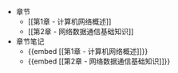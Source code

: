 - 章节
	- [[第1章 - 计算机网络概述]]
	- [[第2章 - 网络数据通信基础知识]]
- 章节笔记
	- {{embed [[第1章 - 计算机网络概述]]}}
	- {{embed [[第2章 - 网络数据通信基础知识]]}}